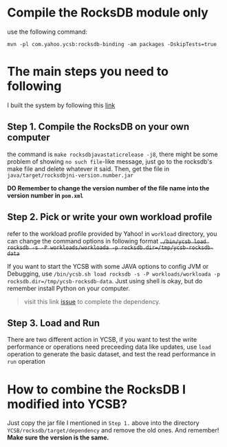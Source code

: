 # Compile the RocksDB module only

use the following command:

`mvn -pl com.yahoo.ycsb:rocksdb-binding -am packages -DskipTests=true`

# The main steps you need to following

I built the system by following this [link](http://www.programmersought.com/article/2061668498/)

## Step 1. Compile the RocksDB on your own computer

the command is `make rocksdbjavastaticrelease -j8`, there might be some problem of showing `no such file`-like message, just go to the rocksdb's make file and delete whatever it said. Then, get the file in `java/target/rocksdbjni-version.number.jar`

**DO Remember to change the version number of the file name into the version number in `pom.xml`**


## Step 2. Pick or write your own workload profile

refer to the workload profile provided by Yahoo! in `workload` directory, you can change the command options in following format
~~`./bin/ycsb load rocksdb -s -P workloads/workloada -p rocksdb.dir=/tmp/ycsb-rocksdb-data`~~

If you want to start the YCSB with some JAVA options to config JVM or Debugging, use `/bin/ycsb.sh load rocksdb -s -P workloads/workloada -p rocksdb.dir=/tmp/ycsb-rocksdb-data`. Just using shell is okay, but do remember install Python on your computer.

> visit this link [issue](https://github.com/brianfrankcooper/YCSB/pull/908) to complete the dependency.

## Step 3. Load and Run

There are two different action in YCSB, if you want to test the write performance or operations need preceeding data like updates, use `load` operation to generate the basic dataset, and test the read performance in `run` operation

# How to combine the RocksDB I modified into YCSB?

Just copy the jar file I mentioned in `Step 1.` above into the directory `YCSB/rocksdb/target/dependency` and remove the old ones. And remember! **Make sure the version is the same.**

